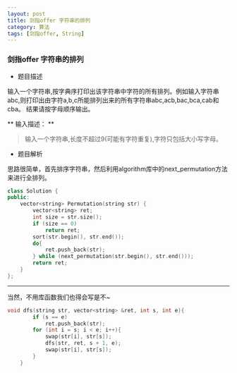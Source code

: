 ```yaml
---
layout: post
title: 剑指offer 字符串的排列
category: 算法
tags: [剑指offer, String]
---
```


### 剑指offer 字符串的排列 ###

* 题目描述

输入一个字符串,按字典序打印出该字符串中字符的所有排列。例如输入字符串abc,则打印出由字符a,b,c所能排列出来的所有字符串abc,acb,bac,bca,cab和cba。 结果请按字母顺序输出。

** 输入描述： **

> 输入一个字符串,长度不超过9(可能有字符重复),字符只包括大小写字母。

* 题目解析

思路很简单，首先排序字符串，然后利用algorithm库中的next_permutation方法来进行全排列。

```cpp
class Solution {
public:
    vector<string> Permutation(string str) {
        vector<string> ret;
		int size = str.size();
		if (size == 0)
			return ret;
		sort(str.begin(), str.end());
		do{
			ret.push_back(str);
		} while (next_permutation(str.begin(), str.end()));
		return ret;
    }
};
```
---

当然，不用库函数我们也得会写是不~

```cpp
void dfs(string str, vector<string> &ret, int s, int e){
		if (s == e)
			ret.push_back(str);
		for (int i = s; i < e; i++){
			swap(str[i], str[s]);
			dfs(str, ret, s + 1, e);
			swap(str[i], str[s]);
		}
	}
```
